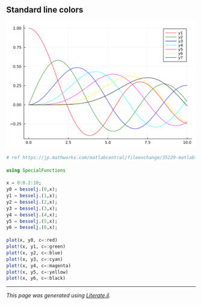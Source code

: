 ## Standard line colors

![standard_line_colors.png](images/standard_line_colors.png)

````julia
# ref https://jp.mathworks.com/matlabcentral/fileexchange/35229-matlab-plot-gallery-standard-line-colors?focused=6792895&tab=example

using SpecialFunctions

x = 0:0.2:10;
y0 = besselj.(0,x);
y1 = besselj.(1,x);
y2 = besselj.(2,x);
y3 = besselj.(3,x);
y4 = besselj.(4,x);
y5 = besselj.(5,x);
y6 = besselj.(6,x);

plot(x, y0, c=:red)
plot!(x, y1, c=:green)
plot!(x, y2, c=:blue)
plot!(x, y3, c=:cyan)
plot!(x, y4, c=:magenta)
plot!(x, y5, c=:yellow)
plot!(x, y6, c=:black)
````

---

*This page was generated using [Literate.jl](https://github.com/fredrikekre/Literate.jl).*

